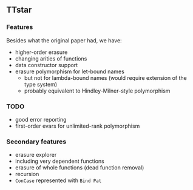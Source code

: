 ## TTstar

### Features

Besides what the original paper had, we have:
* higher-order erasure
* changing arities of functions
* data constructor support
* erasure polymorphism for let-bound names
    * but not for lambda-bound names (would require extension of the type system)
    * probably equivalent to Hindley-Milner-style polymorphism

### TODO
* good error reporting
* first-order evars for unlimited-rank polymorphism

### Secondary features
* erasure explorer
* including very dependent functions
* erasure of whole functions (dead function removal)
* recursion
* `ConCase` represented with `Bind Pat`
